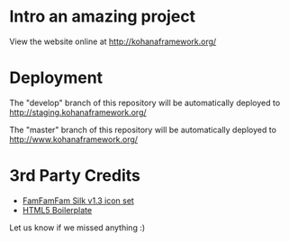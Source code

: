 # Intro an amazing project
View the website online at http://kohanaframework.org/

# Deployment

The "develop" branch of this repository will be automatically deployed to http://staging.kohanaframework.org/

The "master" branch of this repository will be automatically deployed to http://www.kohanaframework.org/

# 3rd Party Credits

* [FamFamFam Silk v1.3 icon set](www.famfamfam.com/lab/icons/silk/)
* [HTML5 Boilerplate](http://html5boilerplate.com/)

Let us know if we missed anything :)
